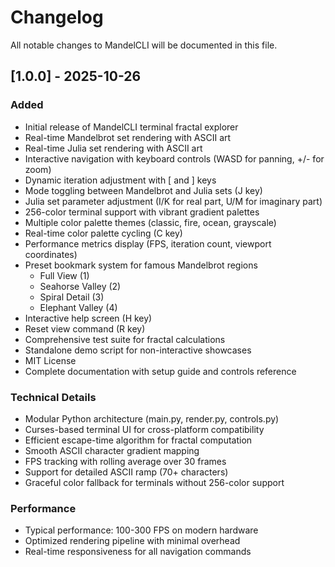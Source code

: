 # Changelog

All notable changes to MandelCLI will be documented in this file.

## [1.0.0] - 2025-10-26

### Added
- Initial release of MandelCLI terminal fractal explorer
- Real-time Mandelbrot set rendering with ASCII art
- Real-time Julia set rendering with ASCII art
- Interactive navigation with keyboard controls (WASD for panning, +/- for zoom)
- Dynamic iteration adjustment with [ and ] keys
- Mode toggling between Mandelbrot and Julia sets (J key)
- Julia set parameter adjustment (I/K for real part, U/M for imaginary part)
- 256-color terminal support with vibrant gradient palettes
- Multiple color palette themes (classic, fire, ocean, grayscale)
- Real-time color palette cycling (C key)
- Performance metrics display (FPS, iteration count, viewport coordinates)
- Preset bookmark system for famous Mandelbrot regions
  - Full View (1)
  - Seahorse Valley (2)
  - Spiral Detail (3)
  - Elephant Valley (4)
- Interactive help screen (H key)
- Reset view command (R key)
- Comprehensive test suite for fractal calculations
- Standalone demo script for non-interactive showcases
- MIT License
- Complete documentation with setup guide and controls reference

### Technical Details
- Modular Python architecture (main.py, render.py, controls.py)
- Curses-based terminal UI for cross-platform compatibility
- Efficient escape-time algorithm for fractal computation
- Smooth ASCII character gradient mapping
- FPS tracking with rolling average over 30 frames
- Support for detailed ASCII ramp (70+ characters)
- Graceful color fallback for terminals without 256-color support

### Performance
- Typical performance: 100-300 FPS on modern hardware
- Optimized rendering pipeline with minimal overhead
- Real-time responsiveness for all navigation commands

